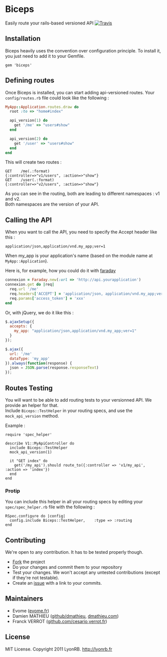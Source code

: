 # Biceps

Easily route your rails-based versioned API
[![Travis](https://secure.travis-ci.org/lyonrb/biceps.png)](http://travis-ci.org/lyonrb/biceps)

## Installation

Biceps heavily uses the convention over configuration principle.
To install it, you just need to add it to your Gemfile.

    gem 'biceps'

## Defining routes

Once Biceps is installed, you can start adding api-versioned routes.
Your `config/routes.rb` file could look like the following :

```ruby
MyApp::Application.routes.draw do
  root :to => "home#index"

  api_version(1) do
    get '/me' => "users#show"
  end

  api_version(2) do
    get '/user' => "users#show"
  end
end
```

This will create two routes :

    GET    /me(.:format)                                 {:controller=>"v1/users", :action=>"show"}
    GET    /user(.:format)                               {:controller=>"v2/users", :action=>"show"}

As you can see in the routing, both are leading to different namespaces
: v1 and v2.  
Both namespaces are the version of your API.

## Calling the API

When you want to call the API, you need to specify the Accept header
like this :

    application/json,application/vnd.my_app;ver=1

When my_app is your application's name (based on the module name at
`MyApp::Application`).

Here is, for example, how you could do it with [faraday](https://github.com/technoweenie/faraday)

```ruby
connexion = Faraday.new(:url => 'http://api.yourapplication')
connexion.get do |req|
  req.url '/me'
  req.headers['ACCEPT'] = 'application/json, application/vnd.my_app;ver=1'
  req.params['access_token'] = 'xxx'
end
```

Or, with jQuery, we do it like this :

```javascript
$.ajaxSetup({
  accepts: {
    my_app: "application/json,application/vnd.my_app;ver=1"
  }
});

$.ajax({
  url: '/me'
  dataType: 'my_app'
}).always(function(response) {
  json = JSON.parse(response.responseText)
});
```

## Routes Testing

You will want to be able to add routing tests to your versionned API. We provide an helper for that.  
Include `Biceps::TestHelper` in your routing specs, and use the `mock_api_version` method.

Example :

    require 'spec_helper'

    describe V1::MyApiController do
      include Biceps::TestHelper
      mock_api_version(1)

      it "GET index" do
        get('/my_api').should route_to({:controller => 'v1/my_api', :action => 'index'})
      end
    end

### Protip
You can include this helper in all your routing specs by editing your `spec/spec_helper.rb` file with the following :

    RSpec.configure do |config|
      config.include Biceps::TestHelper,    :type => :routing
    end

## Contributing

We're open to any contribution. It has to be tested properly though.

* [Fork](http://help.github.com/forking/) the project
* Do your changes and commit them to your repository
* Test your changes. We won't accept any untested contributions (except if they're not testable).
* Create an [issue](https://github.com/lyonrb/biceps/issues) with a link to your commits.

## Maintainers

* Evome ([evome.fr](http://evome.fr))
* Damien MATHIEU ([github/dmathieu](http://github.com/dmathieu), [dmathieu.com](http://dmathieu.com))
* Franck VERROT ([github.com/cesario](http://github.com/cesario),[verrot.fr](http://verrot.fr/))

## License
MIT License. Copyright 2011 LyonRB. http://lyonrb.fr
